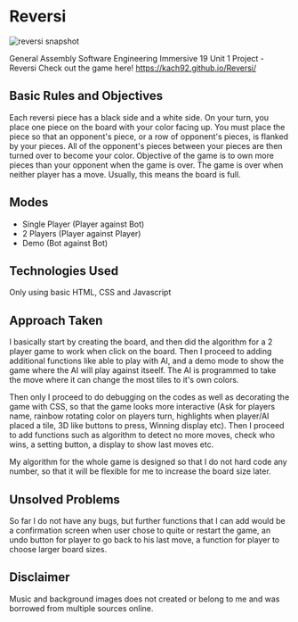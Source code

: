 # Reversi

![reversi snapshot](https://user-images.githubusercontent.com/50238797/65367280-6d960f00-dc61-11e9-9759-cd31f770b63d.PNG)

General Assembly Software Engineering Immersive 19 Unit 1 Project - Reversi
Check out the game here! https://kach92.github.io/Reversi/
## Basic Rules and Objectives
Each reversi piece has a black side and a white side. On your turn, you place one piece on the board with your color facing up. You must place the piece so that an opponent's piece, or a row of opponent's pieces, is flanked by your pieces. All of the opponent's pieces between your pieces are then turned over to become your color. Objective of the game is to own more pieces than your opponent when the game is over. The game is over when neither player has a move. Usually, this means the board is full. 

## Modes
- Single Player (Player against Bot)
- 2 Players (Player against Player)
- Demo (Bot against Bot)

## Technologies Used
Only using basic HTML, CSS and Javascript

## Approach Taken
I basically start by creating the board, and then did the algorithm for a 2 player game to work when click on the board. Then I proceed to adding additional functions like able to play with AI, and a demo mode to show the game where the AI will play against itseelf. The AI is programmed to take the move where it can change the most tiles to it's own colors.

Then only I proceed to do debugging on the codes as well as decorating the game with CSS, so that the game looks more interactive (Ask for players name, rainbow rotating color on players turn, highlights when player/AI placed a tile, 3D like buttons to press, Winning display etc). Then I proceed to add functions such as algorithm to detect no more moves, check who wins, a setting button, a display to show last moves etc.

My algorithm for the whole game is designed so that I do not hard code any number, so that it will be flexible for me to increase the board size later.

## Unsolved Problems
So far I do not have any bugs, but further functions that I can add would be a confirmation screen when user chose to quite or restart the game, an undo button for player to go back to his last move, a function for player to choose larger board sizes.

## Disclaimer
Music and background images does not created or belong to me and was borrowed from multiple sources online.

